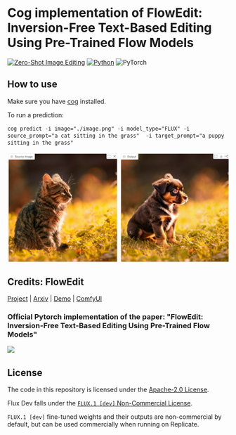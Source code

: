 # Cog implementation of FlowEdit: Inversion-Free Text-Based Editing Using Pre-Trained Flow Models

[![Zero-Shot Image Editing](https://img.shields.io/badge/zero%20shot-image%20editing-Green)]([https://github.com/topics/video-editing](https://github.com/topics/text-guided-image-editing))
[![Python](https://img.shields.io/badge/python-3.8+-blue?python-3670A0?style=for-the-badge&logo=python&logoColor=ffdd54)](https://www.python.org/downloads/release/python-38/)
![PyTorch](https://img.shields.io/badge/torch-2.0.0-red?PyTorch-%23EE4C2C.svg?style=for-the-badge&logo=PyTorch&logoColor=white)

## How to use

Make sure you have [cog](https://github.com/replicate/cog) installed.

To run a prediction:

    cog predict -i image="./image.png" -i model_type="FLUX" -i source_prompt="a cat sitting in the grass"  -i target_prompt="a puppy sitting in the grass"

![](./output.png)

## Credits: FlowEdit

[Project](https://matankleiner.github.io/flowedit/) | [Arxiv](https://arxiv.org/abs/2412.08629) | [Demo](https://huggingface.co/spaces/fallenshock/FlowEdit) | [ComfyUI](#comfyui-implementation-for-different-models)


### Official Pytorch implementation of the paper: "FlowEdit: Inversion-Free Text-Based Editing Using Pre-Trained Flow Models"

![](https://github.com/fallenshock/FlowEdit/raw/main/imgs/teaser.png)


## License

The code in this repository is licensed under the [Apache-2.0 License](LICENSE).

Flux Dev falls under the [`FLUX.1 [dev]` Non-Commercial License](https://huggingface.co/black-forest-labs/FLUX.1-dev/blob/main/LICENSE.md).

`FLUX.1 [dev]` fine-tuned weights and their outputs are non-commercial by default, but can be used commercially when running on Replicate.